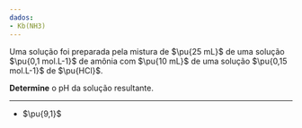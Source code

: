 ```yaml
---
dados:
- Kb(NH3)
---
```


Uma solução foi preparada pela mistura de $\pu{25 mL}$ de uma solução $\pu{0,1 mol.L-1}$ de amônia com $\pu{10 mL}$  de uma solução $\pu{0,15 mol.L-1}$ de $\pu{HCl}$.

**Determine** o $\mathrm{pH}$ da solução resultante.

---

- $\pu{9,1}$
